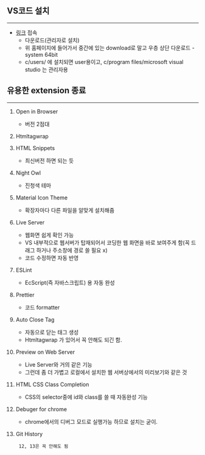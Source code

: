 ## VS코드 설치
---
- [링크](https://code.visualstudio.com/) 접속
    - 다운로드(관리자로 설치)
    - 위 홈페이지에 들어가서 중간에 있는 download로 말고 우층 상단 다운로드 - system 64bit 
    - c/users/ 에 설치되면 user용이고, c/program files/microsoft visual studio 는 관리자용


## 유용한 extension 종료
---
1. Open in Browser
    - 버전 2점대
1. Htmltagwrap
1. HTML Snippets
    - 최신버전 하면 되는 듯
1. Night Owl
    - 진청색 테마
1. Material Icon Theme
    - 확장자마다 다른 파일을 알맞게 설치해줌
1. Live Server
    - 웹화면 쉽게 확인 가능
    - VS 내부적으로 웹서버가 탑재되어서 코딩한 웹 화면을 바로 보여주게 함(꼭 드래그 하거나 주소창에 경로 쓸 필요 x)
    - 코드 수정하면 자동 반영
1. ESLint
    - EcScript(즉 자바스크립트) 용 자동 완성
1. Prettier
    - 코드 formatter
1. Auto Close Tag
    - 자동으로 닫는 태그 생성
    - Htmltagwrap 가 있어서 꼭 안해도 되긴 함.
1. Preview on Web Server
    - Live Server와 거의 같은 기능
    - 그런데 좀 더 가볍고 로컬에서 설치한 웹 서버상에서의 미리보기와 같은 것
1. HTML CSS Class Completion
    - CSS의 selector중에 id와 class를 쓸 때 자동완성 기능
1. Debuger for chrome
    - chrome에서의 디버그 모드로 실행가능 하므로 설치는 굳이.
1. Git History

        12, 13은 꼭 안해도 됨 